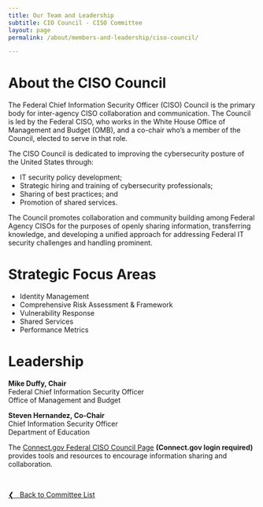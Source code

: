 ```yaml
---
title: Our Team and Leadership
subtitle: CIO Council - CISO Committee
layout: page
permalink: /about/members-and-leadership/ciso-council/

---
```

# About the CISO Council
The Federal Chief Information Security Officer (CISO) Council is the primary body for inter-agency CISO collaboration and communication. The Council is led by the Federal CISO, who works in the White House Office of Management and Budget (OMB), and a co-chair who’s a member of the Council, elected to serve in that role.

The CISO Council is dedicated to improving the cybersecurity posture of the United States through:
* IT security policy development;
* Strategic hiring and training of cybersecurity professionals;
* Sharing of best practices; and
* Promotion of shared services.

The Council promotes collaboration and community building among Federal Agency CISOs for the purposes of openly sharing information, transferring knowledge, and developing a unified approach for addressing Federal IT security challenges and handling prominent.

# Strategic Focus Areas
* Identity Management
* Comprehensive Risk Assessment & Framework
* Vulnerability Response
* Shared Services
* Performance Metrics

# Leadership
**Mike Duffy, Chair**<br/>
Federal Chief Information Security Officer<br/>
Office of Management and Budget<br/>


**Steven Hernandez, Co-Chair**<br/>
Chief Information Security Officer<br/>
Department  of Education

The [Connect.gov Federal CISO Council Page](https://community.connect.gov/x/JgLbRw) **(Connect.gov login required)** provides tools and resources to encourage information sharing and collaboration.

&nbsp;

<a href="{{site.baseurl}}/about/members-and-leadership/#council-committees">&#10094; &nbsp; Back to Committee List</a><br>
